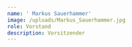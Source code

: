 ```yaml
---
name: ' Markus Sauerhammer'
image: /uploads/Markus_Sauerhammer.jpg
role: Vorstand
description: Vorsitzender
---
```


